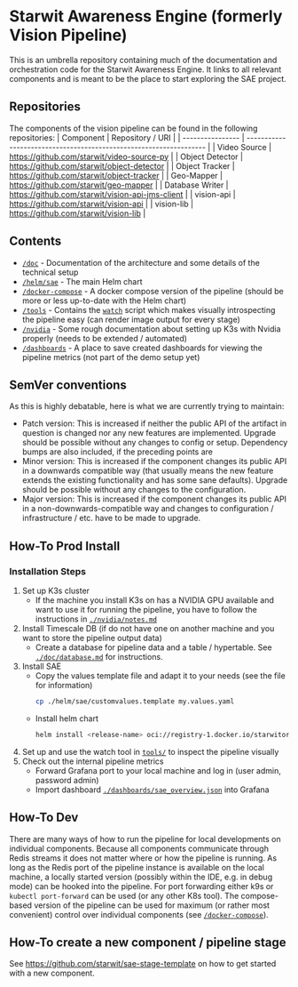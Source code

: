 # Starwit Awareness Engine (formerly Vision Pipeline)
This is an umbrella repository containing much of the documentation and orchestration code for the Starwit Awareness Engine.
It links to all relevant components and is meant to be the place to start exploring the SAE project.

## Repositories
The components of the vision pipeline can be found in the following repositories:
| Component        | Repository / URI                                                   |
| ---------------- | ------------------------------------------------------------------ | 
| Video Source     | https://github.com/starwit/video-source-py                         |
| Object Detector  | https://github.com/starwit/object-detector                         |
| Object Tracker   | https://github.com/starwit/object-tracker                          |
| Geo-Mapper       | https://github.com/starwit/geo-mapper                              |
| Database Writer  | https://github.com/starwit/vision-api-jms-client                   |
| vision-api       | https://github.com/starwit/vision-api                              |
| vision-lib       | https://github.com/starwit/vision-lib                              |

## Contents
- [`/doc`](doc/README.md) - Documentation of the architecture and some details of the technical setup
- [`/helm/sae`](helm/sae) - The main Helm chart
- [`/docker-compose`](docker-compose/README.md) - A docker compose version of the pipeline (should be more or less up-to-date with the Helm chart)
- [`/tools`](tools/README.md) - Contains the [`watch`](tools/watch.py) script which makes visually introspecting the pipeline easy (can render image output for every stage)
- [`/nvidia`](nvidia/notes.md) - Some rough documentation about setting up K3s with Nvidia properly (needs to be extended / automated)
- [`/dashboards`](dashboards/) - A place to save created dashboards for viewing the pipeline metrics (not part of the demo setup yet)

## SemVer conventions
As this is highly debatable, here is what we are currently trying to maintain:
- Patch version: This is increased if neither the public API of the artifact in question is changed nor any new features are implemented. Upgrade should be possible without any changes to config or setup. Dependency bumps are also included, if the preceding points are 
- Minor version: This is increased if the component changes its public API in a downwards compatible way (that usually means the new feature extends the existing functionality and has some sane defaults). Upgrade should be possible without any changes to the configuration.
- Major version: This is increased if the component changes its public API in a non-downwards-compatible way and changes to configuration / infrastructure / etc. have to be made to upgrade.

## How-To Prod Install

### Installation Steps
1. Set up K3s cluster
    - If the machine you install K3s on has a NVIDIA GPU available and want to use it for running the pipeline, 
    you have to follow the instructions in [`./nvidia/notes.md`](nvidia/notes.md)
2. Install Timescale DB (if do not have one on another machine and you want to store the pipeline output data)
    - Create a database for pipeline data and a table / hypertable. See [`./doc/database.md`](doc/database.md) for instructions.
3. Install SAE
    - Copy the values template file and adapt it to your needs (see the file for information)
        ```sh
        cp ./helm/sae/customvalues.template my.values.yaml
        ``` 
    - Install helm chart
        ```sh
        helm install <release-name> oci://registry-1.docker.io/starwitorg/sae -f my.values.yaml
        ```
4. Set up and use the watch tool in [`tools/`](tools/watch.py) to inspect the pipeline visually
5. Check out the internal pipeline metrics
    - Forward Grafana port to your local machine and log in (user admin, password admin)
    - Import dashboard [`./dashboards/sae_overview.json`](/dashboards/sae_overview.json) into Grafana

## How-To Dev
There are many ways of how to run the pipeline for local developments on individual components.
Because all components communicate through Redis streams it does not matter where or how the pipeline is running.
As long as the Redis port of the pipeline instance is available on the local machine, a locally started version
(possibly within the IDE, e.g. in debug mode) can be hooked into the pipeline.
For port forwarding either k9s or `kubectl port-forward` can be used (or any other K8s tool).
The compose-based version of the pipeline can be used for maximum (or rather most convenient) 
control over individual components (see [`/docker-compose`](docker-compose/README.md)).

## How-To create a new component / pipeline stage
See https://github.com/starwit/sae-stage-template on how to get started with a new component.